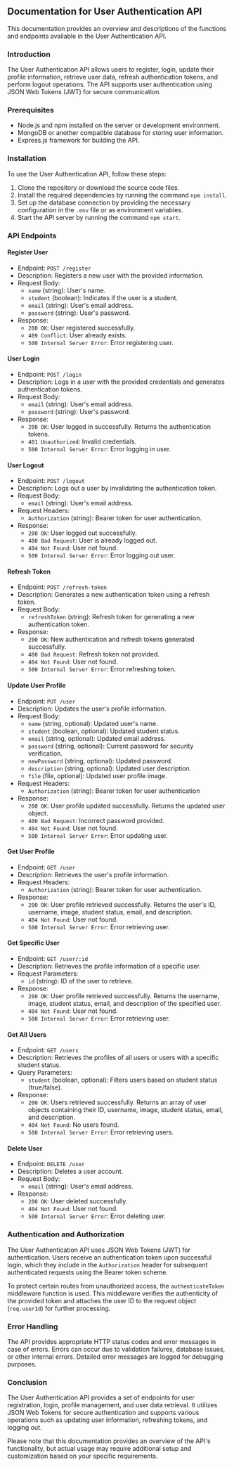 ## Documentation for User Authentication API

This documentation provides an overview and descriptions of the functions and endpoints available in the User Authentication API.

### Introduction

The User Authentication API allows users to register, login, update their profile information, retrieve user data, refresh authentication tokens, and perform logout operations. The API supports user authentication using JSON Web Tokens (JWT) for secure communication.

### Prerequisites

- Node.js and npm installed on the server or development environment.
- MongoDB or another compatible database for storing user information.
- Express.js framework for building the API.

### Installation

To use the User Authentication API, follow these steps:

1. Clone the repository or download the source code files.
2. Install the required dependencies by running the command `npm install`.
3. Set up the database connection by providing the necessary configuration in the `.env` file or as environment variables.
4. Start the API server by running the command `npm start`.

### API Endpoints

#### Register User

- Endpoint: `POST /register`
- Description: Registers a new user with the provided information.
- Request Body:
  - `name` (string): User's name.
  - `student` (boolean): Indicates if the user is a student.
  - `email` (string): User's email address.
  - `password` (string): User's password.
- Response:
  - `200 OK`: User registered successfully.
  - `409 Conflict`: User already exists.
  - `500 Internal Server Error`: Error registering user.

#### User Login

- Endpoint: `POST /login`
- Description: Logs in a user with the provided credentials and generates authentication tokens.
- Request Body:
  - `email` (string): User's email address.
  - `password` (string): User's password.
- Response:
  - `200 OK`: User logged in successfully. Returns the authentication tokens.
  - `401 Unauthorized`: Invalid credentials.
  - `500 Internal Server Error`: Error logging in user.

#### User Logout

- Endpoint: `POST /logout`
- Description: Logs out a user by invalidating the authentication token.
- Request Body:
  - `email` (string): User's email address.
- Request Headers:
  - `Authorization` (string): Bearer token for user authentication.
- Response:
  - `200 OK`: User logged out successfully.
  - `400 Bad Request`: User is already logged out.
  - `404 Not Found`: User not found.
  - `500 Internal Server Error`: Error logging out user.

#### Refresh Token

- Endpoint: `POST /refresh-token`
- Description: Generates a new authentication token using a refresh token.
- Request Body:
  - `refreshToken` (string): Refresh token for generating a new authentication token.
- Response:
  - `200 OK`: New authentication and refresh tokens generated successfully.
  - `400 Bad Request`: Refresh token not provided.
  - `404 Not Found`: User not found.
  - `500 Internal Server Error`: Error refreshing token.

#### Update User Profile

- Endpoint: `PUT /user`
- Description: Updates the user's profile information.
- Request Body:
  - `name` (string, optional): Updated user's name.
  - `student` (boolean, optional): Updated student status.
  - `email` (string, optional): Updated email address.
  - `password` (string, optional): Current password for security verification.
  - `newPassword` (string, optional): Updated password.
  - `description` (string, optional): Updated user description.
  - `file` (file, optional): Updated user profile image.
- Request Headers:
  - `Authorization` (string): Bearer token for user authentication
- Response:
  - `200 OK`: User profile updated successfully. Returns the updated user object.
  - `400 Bad Request`: Incorrect password provided.
  - `404 Not Found`: User not found.
  - `500 Internal Server Error`: Error updating user.

#### Get User Profile

- Endpoint: `GET /user`
- Description: Retrieves the user's profile information.
- Request Headers:
  - `Authorization` (string): Bearer token for user authentication.
- Response:
  - `200 OK`: User profile retrieved successfully. Returns the user's ID, username, image, student status, email, and description.
  - `404 Not Found`: User not found.
  - `500 Internal Server Error`: Error retrieving user.

#### Get Specific User

- Endpoint: `GET /user/:id`
- Description: Retrieves the profile information of a specific user.
- Request Parameters:
  - `id` (string): ID of the user to retrieve.
- Response:
  - `200 OK`: User profile retrieved successfully. Returns the username, image, student status, email, and description of the specified user.
  - `404 Not Found`: User not found.
  - `500 Internal Server Error`: Error retrieving user.

#### Get All Users

- Endpoint: `GET /users`
- Description: Retrieves the profiles of all users or users with a specific student status.
- Query Parameters:
  - `student` (boolean, optional): Filters users based on student status (true/false).
- Response:
  - `200 OK`: Users retrieved successfully. Returns an array of user objects containing their ID, username, image, student status, email, and description.
  - `404 Not Found`: No users found.
  - `500 Internal Server Error`: Error retrieving users.

#### Delete User

- Endpoint: `DELETE /user`
- Description: Deletes a user account.
- Request Body:
  - `email` (string): User's email address.
- Response:
  - `200 OK`: User deleted successfully.
  - `404 Not Found`: User not found.
  - `500 Internal Server Error`: Error deleting user.

### Authentication and Authorization

The User Authentication API uses JSON Web Tokens (JWT) for authentication. Users receive an authentication token upon successful login, which they include in the `Authorization` header for subsequent authenticated requests using the Bearer token scheme.

To protect certain routes from unauthorized access, the `authenticateToken` middleware function is used. This middleware verifies the authenticity of the provided token and attaches the user ID to the request object (`req.userId`) for further processing.

### Error Handling

The API provides appropriate HTTP status codes and error messages in case of errors. Errors can occur due to validation failures, database issues, or other internal errors. Detailed error messages are logged for debugging purposes.

### Conclusion

The User Authentication API provides a set of endpoints for user registration, login, profile management, and user data retrieval. It utilizes JSON Web Tokens for secure authentication and supports various operations such as updating user information, refreshing tokens, and logging out.

Please note that this documentation provides an overview of the API's functionality, but actual usage may require additional setup and customization based on your specific requirements.
